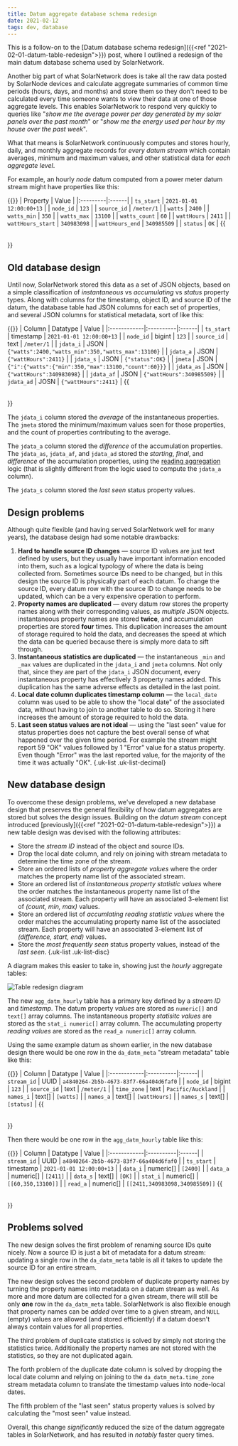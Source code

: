 ```yaml
---
title: Datum aggregate database schema redesign
date: 2021-02-12
tags: dev, database
---
```

This is a follow-on to the [Datum database schema redesign]({{<ref "2021-02-01-datum-table-redesign">}})
post, where I outlined a redesign of the main datum database schema used by SolarNetwork.

<!--more-->

Another
big part of what SolarNetwork does is take all the raw data posted by SolarNode devices and calculate
aggregate summaries of common time periods (hours, days, and months) and store them so they don't
need to be calculated every time someone wants to view their data at one of those aggregate levels.
This enables SolarNetwork to respond very quickly to queries like "_show me the average power per
day generated by my solar panels over the past month_" or "_show me the energy used per hour by my
house over the past week_".

What that means is SolarNetwork continuously computes and stores hourly, daily, and monthly
aggregate records for _every datum stream_ which contain averages, minimum and maximum values, and
other statistical data for _each aggregate level_.

For example, an hourly _node_ datum computed from a power meter datum stream might have properties
like this:

{{<table>}}
| Property | Value |
|:---------|:------|
| `ts_start`        | `2021-01-01 12:00:00+13` |
| `node_id`         | `123` |
| `source_id`       | `/meter/1` |
| `watts`           | `2400` |
| `watts_min`       | `350` |
| `watts_max`       | `13100` |
| `watts_count`     | `60` |
| `wattHours`       | `2411` |
| `wattHours_start` | `340983098` |
| `wattHours_end`   | `340985509` |
| `status`          | `OK` |
{{</table>}}

## Old database design

Until now, SolarNetwork stored this data as a set of JSON objects, based on a simple classification
of _instantaneous_ vs _accumulating_ vs _status_ property types. Along with columns for the
timestamp, object ID, and source ID of the datum, the database table had JSON columns for each set
of properties, and several JSON columns for statistical metadata, sort of like this:

{{<table>}}
| Column      | Datatype  | Value |
|:------------|:----------|:------|
| `ts_start`  | timestamp | `2021-01-01 12:00:00+13` |
| `node_id`   | bigint    | `123` |
| `source_id` | text      | `/meter/1` |
| `jdata_i`   | JSON      | `{"watts":2400,"watts_min":350,"watts_max":13100}` |
| `jdata_a`   | JSON      | `{"wattHours":2411}` |
| `jdata_s`   | JSON      | `{"status":OK}` |
| `jmeta`     | JSON      | `{"i":{"watts":{"min":350,"max":13100,"count":60}}}` |
| `jdata_as`  | JSON      | `{"wattHours":340983098}` |
| `jdata_af`  | JSON      | `{"wattHours":340985509}` |
| `jdata_ad`  | JOSN      | `{"wattHours":2411}` |
{{</table>}}

The `jdata_i` column stored the _average_ of the instantaneous properties. The `jmeta` stored
the minimum/maximum values seen for those properties, and the count of properties contributing
to the average.

The `jdata_a` column stored the _difference_ of the accumulation properties. The  `jdata_as`,
`jdata_af`, and `jdata_ad` stored the _starting_, _final_, and _difference_ of the accumulation
properties, using the [reading aggregation][reading-agg] logic (that is slightly different from
the logic used to compute the `jdata_a` column).

The `jdata_s` column stored the _last seen_ status property values.

## Design problems

Although quite flexible (and having served SolarNetwork well for many years), the database design
had some notable drawbacks:

1. **Hard to handle source ID changes** — source ID values are just text defined by users, but they
   usually have important information encoded into them, such as a logical typology of where the
   data is being collected from. Sometimes source IDs need to be changed, but in this design the
   source ID is physically part of each datum. To change the source ID, every datum row with the
   source ID to change needs to be updated, which can be a very expensive operation to perform.
2. **Property names are duplicated** — every datum row stores the property names along with their
   corresponding values, as _multiple_ JSON objects. instantaneous property names are stored
   **twice**, and accumulation properties are stored **four** times. This duplication
   increases the amount of storage required to hold the data, and decreases the speed at which the
   data can be queried because there is simply more data to sift through.
3. **Instantaneous statistics are duplicated** — the instantaneous `_min` and `_max` values are
   duplicated in the `jdata_i` and `jmeta` columns. Not only that, since they are part of the
   `jdata_i` JSON document, every instantaneous property has effectively 3 property names added.
   This duplication has the same adverse effects as detailed in the last point.
4. **Local date column duplicates timestamp column** — the `local_date` column was used to be able
   to show the "local date" of the associated data, without having to join to another table to
   do so. Storing it here increases the amount of storage required to hold the data.
5. **Last seen status values are not ideal** — using the "last seen" value for status properties
   does not capture the best overall sense of what happened over the given time period. For example
   the stream might report 59 "OK" values followed by 1 "Error" value for a status property. Even
   though "Error" was the last reported value, for the majority of the time it was actually "OK".
{.uk-list .uk-list-decimal}

## New database design

To overcome these design problems, we've developed a new database design that preserves the general
flexibility of how datum aggregates are stored but solves the design issues. Building on the
_datum stream_ concept introduced [previously]({{<ref "2021-02-01-datum-table-redesign">}})
a new table design was devised with the following attributes:

 * Store the _stream ID_ instead of the object and source IDs.
 * Drop the local date column, and rely on joining with stream metadata to determine the time zone
   of the stream.
 * Store an ordered lists of _property aggregate values_ where the order matches the property
   name list of the associated stream.
 * Store an ordered list of _instantaneous property statistic values_ where the order matches the
   instantaneous property name list of the associated stream. Each property will have an associated
   3-element list of _(count, min, max)_ values.
 * Store an ordered list of _accumlating reading statistic values_ where the order matches the
   accumulating property name list of the associated stream. Each property will have an associated
   3-element list of _(difference, start, end)_ values.
 * Store the _most frequently seen_ status property values, instead of the _last seen_.
{.uk-list .uk-list-disc}

A diagram makes this easier to take in, showing just the _hourly_ aggregate tables:

![Table redesign diagram](/img/news/datum-agg-table-redesign.svg)

The new `agg_datm_hourly` table has a primary key defined by a _stream ID_ and _timestamp_. The datum
property _values_ are stored as `numeric[]` and `text[]` array columns. The instantaneous property
_statisitc values_ are stored as the `stat_i numeric[]` array column. The accumulating property
_reading values_ are stored as the `read_a numeric[]` array column.

Using the same example datum as shown earlier, in the new database design there would be one row in
the `da_datm_meta` "stream metadata" table like this:

{{<table>}}
| Column      | Datatype  | Value |
|:------------|:----------|:------|
| `stream_id` | UUID      | `a4840264-2b5b-4673-83f7-66a404d6faf0` |
| `node_id`   | bigint    | `123` |
| `source_id` | text      | `/meter/1` |
| `time_zone` | text      | `Pacific/Auckland` |
| `names_i`   | text[]    | `[watts]` |
| `names_a`   | text[]    | `[wattHours]` |
| `names_s`   | text[]    | `[status]` |
{{</table>}}

Then there would be one row in the `agg_datm_hourly` table like this:

{{<table>}}
| Column      | Datatype  | Value |
|:------------|:----------|:------|
| `stream_id` | UUID      | `a4840264-2b5b-4673-83f7-66a404d6faf0` |
| `ts_start`  | timestamp | `2021-01-01 12:00:00+13` |
| `data_i`    | numeric[] | `[2400]` |
| `data_a`    | numeric[] | `[2411]` |
| `data_s`    | text[]    | `[OK]` |
| `stat_i`    | numeric[] | `[[60,350,13100]]` |
| `read_a`    | numeric[] | `[[2411,340983098,340985509]]`
{{</table>}}

## Problems solved

The new design solves the first problem of renaming source IDs quite nicely. Now a source ID is
just a bit of metadata for a datum stream: updating a single row in the `da_datm_meta` table is all
it takes to update the source ID for an entire stream.

The new design solves the second problem of duplicate property names by turning the property names
into metadata on a datum stream as well. As more and more datum are collected for a given stream,
there will still be only **one** row in the `da_datm_meta` table. SolarNetwork is also flexible
enough that property names can be _added_ over time to a given stream, and `NULL` (empty) values
are allowed (and stored efficiently) if a datum doesn't always contain values for all properties.

The third problem of duplicate statistics is solved by simply not storing the statistics twice.
Additionally the property names are not stored with the statistics, so they are not duplicated
again.

The forth problem of the duplicate date column is solved by dropping the local date column
and relying on joining to the `da_datm_meta.time_zone` stream metadata column to translate the
timestamp values into node-local dates.

The fifth problem of the "last seen" status property values is solved by calculating the "most seen"
value instead.

Overall, this change _significantly_ reduced the size of the datum aggregate tables in SolarNetwork,
and has resulted in _notably_ faster query times.

[reading-agg]: https://github.com/SolarNetwork/solarnetwork/wiki/SolarNet-aggregation#reading-aggregation
